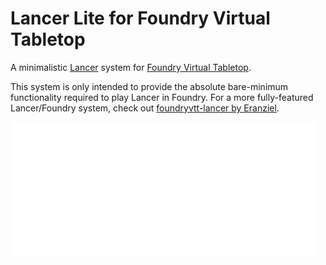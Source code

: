 # Lancer Lite for Foundry Virtual Tabletop

A minimalistic [Lancer](https://massifpress.com/lancer) system for [Foundry Virtual Tabletop](https://foundryvtt.com/).

This system is only intended to provide the absolute bare-minimum functionality required to play Lancer in Foundry. For a more fully-featured Lancer/Foundry system, check out [foundryvtt-lancer by Eranziel](https://github.com/Eranziel/foundryvtt-lancer).

![Powered by Lancer](./powered-by-lancer-white.png)
